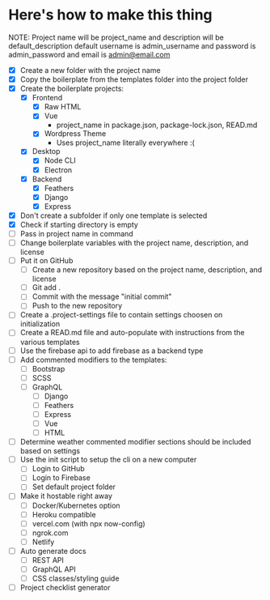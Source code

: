 # Here's how to make this thing

NOTE: Project name will be project_name and description will be default_description default username is admin_username and password is admin_password and email is admin@email.com



* [x] Create a new folder with the project name
* [x] Copy the boilerplate from the templates folder into the project folder
* [x] Create the boilerplate projects:
  * [x] Frontend
    * [x] Raw HTML
    * [x] Vue
      - project_name in package.json, package-lock.json, READ.md
    * [x] Wordpress Theme
      - Uses project_name literally everywhere :(
  * [x] Desktop
    * [x] Node CLI
    * [x] Electron
  * [x] Backend
    * [x] Feathers
    * [x] Django
    * [x] Express
* [x] Don't create a subfolder if only one template is selected
* [x] Check if starting directory is empty
* [ ] Pass in project name in command
* [ ] Change boilerplate variables with the project name, description, and license
* [ ] Put it on GitHub
  * [ ] Create a new repository based on the project name, description, and license
  * [ ] Git add .
  * [ ] Commit with the message "initial commit"
  * [ ] Push to the new repository
* [ ] Create a .project-settings file to contain settings choosen on initialization
* [ ] Create a READ.md file and auto-populate with instructions from the various templates
* [ ] Use the firebase api to add firebase as a backend type
* [ ] Add commented modifiers to the templates:
  * [ ] Bootstrap
  * [ ] SCSS
  * [ ] GraphQL
    * [ ] Django
    * [ ] Feathers
    * [ ] Express
    * [ ] Vue
    * [ ] HTML
* [ ] Determine weather commented modifier sections should be included based on settings
* [ ] Use the init script to setup the cli on a new computer
  * [ ] Login to GitHub
  * [ ] Login to Firebase
  * [ ] Set default project folder
* [ ] Make it hostable right away
  * [ ] Docker/Kubernetes option
  * [ ] Heroku compatible
  * [ ] vercel.com (with npx now-config)
  * [ ] ngrok.com
  * [ ] Netlify
* [ ] Auto generate docs
  * [ ] REST API
  * [ ] GraphQL API
  * [ ] CSS classes/styling guide
* [ ] Project checklist generator
